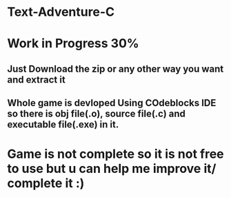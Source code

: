 # Text-Adventure-C
# Work in Progress 30%
## Just Download the zip or any other way you want and extract it
## Whole game is devloped Using COdeblocks IDE so there is obj file(.o), source file(.c) and executable file(.exe) in it.
# Game is not complete so it is not free to use but u can help me improve it/ complete it :)
